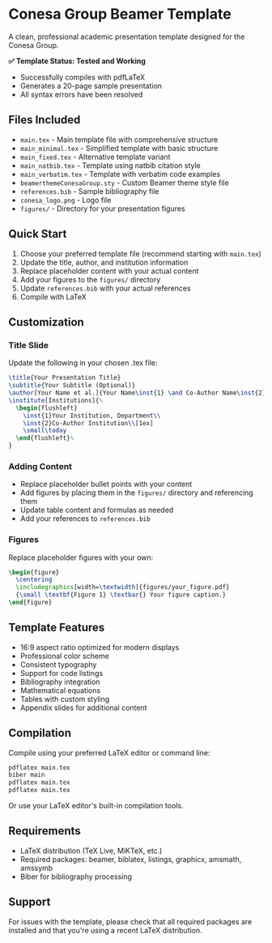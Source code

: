 # Conesa Group Beamer Template

A clean, professional academic presentation template designed for the Conesa Group.

**✅ Template Status: Tested and Working**
- Successfully compiles with pdfLaTeX
- Generates a 20-page sample presentation
- All syntax errors have been resolved

## Files Included

- `main.tex` - Main template file with comprehensive structure
- `main_minimal.tex` - Simplified template with basic structure
- `main_fixed.tex` - Alternative template variant
- `main_natbib.tex` - Template using natbib citation style
- `main_verbatim.tex` - Template with verbatim code examples
- `beamerthemeConesaGroup.sty` - Custom Beamer theme style file
- `references.bib` - Sample bibliography file
- `conesa_logo.png` - Logo file
- `figures/` - Directory for your presentation figures

## Quick Start

1. Choose your preferred template file (recommend starting with `main.tex`)
2. Update the title, author, and institution information
3. Replace placeholder content with your actual content
4. Add your figures to the `figures/` directory
5. Update `references.bib` with your actual references
6. Compile with LaTeX

## Customization

### Title Slide
Update the following in your chosen .tex file:
```latex
\title{Your Presentation Title}
\subtitle{Your Subtitle (Optional)}
\author[Your Name et al.]{Your Name\inst{1} \and Co-Author Name\inst{2}}
\institute[Institutions]{%
  \begin{flushleft}
    \inst{1}Your Institution, Department\\
    \inst{2}Co-Author Institution\\[1ex]
    \small\today
  \end{flushleft}%
}
```

### Adding Content
- Replace placeholder bullet points with your content
- Add figures by placing them in the `figures/` directory and referencing them
- Update table content and formulas as needed
- Add your references to `references.bib`

### Figures
Replace placeholder figures with your own:
```latex
\begin{figure}
  \centering
  \includegraphics[width=\textwidth]{figures/your_figure.pdf}
  {\small \textbf{Figure 1} \textbar{} Your figure caption.}
\end{figure}
```

## Template Features

- 16:9 aspect ratio optimized for modern displays
- Professional color scheme
- Consistent typography
- Support for code listings
- Bibliography integration
- Mathematical equations
- Tables with custom styling
- Appendix slides for additional content

## Compilation

Compile using your preferred LaTeX editor or command line:
```bash
pdflatex main.tex
biber main
pdflatex main.tex
pdflatex main.tex
```

Or use your LaTeX editor's built-in compilation tools.

## Requirements

- LaTeX distribution (TeX Live, MiKTeX, etc.)
- Required packages: beamer, biblatex, listings, graphicx, amsmath, amssymb
- Biber for bibliography processing

## Support

For issues with the template, please check that all required packages are installed and that you're using a recent LaTeX distribution. 